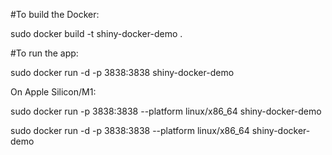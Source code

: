 #To build the Docker:

sudo docker build -t shiny-docker-demo .

#To run the app:

sudo docker run -d -p 3838:3838 shiny-docker-demo



On Apple Silicon/M1:

sudo docker run -p 3838:3838 --platform linux/x86_64  shiny-docker-demo


sudo docker run -d -p 3838:3838   --platform linux/x86_64   shiny-docker-demo

